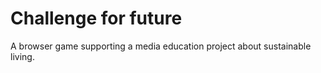 # Challenge for future

A browser game supporting a media education project about sustainable living.